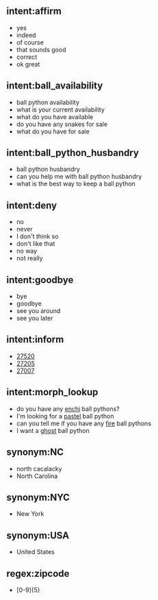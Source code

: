 ## intent:affirm
- yes
- indeed
- of course
- that sounds good
- correct
- ok great

## intent:ball_availability
- ball python availability
- what is your current availability
- what do you have available
- do you have any snakes for sale
- what do you have for sale

## intent:ball_python_husbandry
- ball python husbandry
- can you help me with ball python husbandry
- what is the best way to keep a ball python

## intent:deny
- no
- never
- I don't think so
- don't like that
- no way
- not really

## intent:goodbye
- bye
- goodbye
- see you around
- see you later

## intent:inform
- [27520](zipcode)
- [27205](zipcode)
- [27007](zipcode)

## intent:morph_lookup
- do you have any [enchi](morph) ball pythons?
- I'm looking for a [pastel](morph) ball python
- can you tell me if you have any [fire](morph) ball pythons
- I want a [ghost](morph) ball python

## synonym:NC
- north cacalacky
- North Carolina

## synonym:NYC
- New York

## synonym:USA
- United States

## regex:zipcode
- [0-9]{5}
